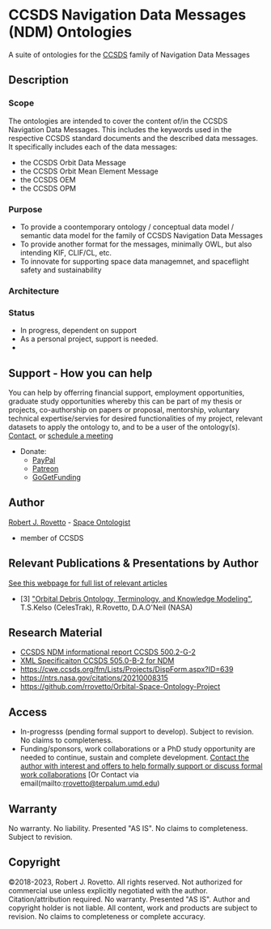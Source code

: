 # CCSDS Navigation Data Messages (NDM) Ontologies
A suite of ontologies for the [CCSDS](https://public.ccsds.org/default.aspx) family of Navigation Data Messages

## Description

### Scope
The ontologies are intended to cover the content of/in the CCSDS Navigation Data Messages. This includes the keywords used in the respective CCSDS standard documents and the described data messages. It specifically includes each of the data messages: 
- the CCSDS Orbit Data Message
- the CCSDS Orbit Mean Element Message
- the CCSDS OEM
- the CCSDS OPM

### Purpose
- To provide a coontemporary ontology / conceptual data model / semantic data model for the family of CCSDS Navigation Data Messages
- To provide another format for the messages, minimally OWL, but also intending KIF, CLIF/CL, etc.
- To innovate for supporting space data managemnet, and spaceflight safety and sustainability

### Architecture

### Status
- In progress, dependent on support
- As a personal project, support is needed.
- 
## Support - How you can help
You can help by offerring financial support, employment opportunities, graduate study opportunities whereby this can be part of my thesis or projects, co-authorship on papers or proposal, mentorship, voluntary technical expertise/servies for desired functionalities of my project, relevant datasets to apply the ontology to, and to be a user of the ontology(s). [Contact](https://ontospace.wordpress.com/contact), or [schedule a meeting](https://tinyurl.com/hm8wu2sa) 

* Donate: 
  * [PayPal](https://tinyurl.com/donateViaPayPalrr)
  * [Patreon](https://tinyurl.com/y9qegjsh)
  * [GoGetFunding](https://gogetfunding.com/?p=6893352)

## Author
[Robert J. Rovetto](http://orcid.org/0000-0003-3835-7817) - [Space Ontologist](https://purl.org/space-ontology)
- member of CCSDS

## Relevant Publications & Presentations by Author
[See this webpage for full list of relevant articles](https://ontospace.wordpress.com/publications)

* [3] ["Orbital Debris Ontology, Terminology, and Knowledge Modeling"](https://ntrs.nasa.gov/search.jsp?R=20200000988), T.S.Kelso (CelesTrak), R.Rovetto, D.A.O'Neil (NASA)

## Research Material 
- [CCSDS NDM informational report CCSDS 500.2-G-2](https://public.ccsds.org/Pubs/500x2g2.pdf)
- [XML Specificaiton CCSDS 505.0-B-2 for NDM](https://public.ccsds.org/Pubs/505x0b2.pdf)
- https://cwe.ccsds.org/fm/Lists/Projects/DispForm.aspx?ID=639
- https://ntrs.nasa.gov/citations/20210008315
- https://github.com/rrovetto/Orbital-Space-Ontology-Project
##  Access
- In-progresss (pending formal support to develop). Subject to revision. No claims to completeness.
- Funding/sponsors, work collaborations or a PhD study opportunity are needed to continue, sustain and complete development. [Contact the author with interest and offers to help formally support or discuss formal work collaborations](https://ontospace.wordpress.com/contact) [Or Contact via email(mailto:rrovetto@terpalum.umd.edu)


## Warranty
No warranty. No liability. Presented "AS IS". No claims to completeness. Subject to revision.

## Copyright
©2018-2023, Robert J. Rovetto. All rights reserved.
Not authorized for commercial use unless explicitly negotiated with the author. Citation/attribution required.
No warranty. Presented "AS IS". Author and copyright holder is not liable. All content, work and products are subject to revision. No claims to completeness or complete accuracy.

